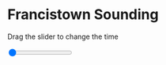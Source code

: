 <h1>Francistown Sounding</h1>
<p>Drag the slider to change the time</p>

<div class="slidecontainer">
<input oninput='setImage(this)' class="slider" type="range" min="0" max="7" value="0" step="1" />
<img id='img'/>
</div>

<script>
var img = document.getElementById('img');
var img_array = ['/assets/images/skwt/skd_francistown_wrfout_d01_2020-06-20_12:00:00.png',
'/assets/images/skwt/skd_francistown_wrfout_d01_2020-06-20_18:00:00.png',
'/assets/images/skwt/skd_francistown_wrfout_d01_2020-06-21_00:00:00.png',
'/assets/images/skwt/skd_francistown_wrfout_d01_2020-06-21_06:00:00.png',
'/assets/images/skwt/skd_francistown_wrfout_d01_2020-06-21_12:00:00.png',
'/assets/images/skwt/skd_francistown_wrfout_d01_2020-06-21_18:00:00.png',
'/assets/images/skwt/skd_francistown_wrfout_d01_2020-06-22_00:00:00.png',];
function setImage(obj)
{
        var value = obj.value;
        img.src = img_array[value];

}
</script>
